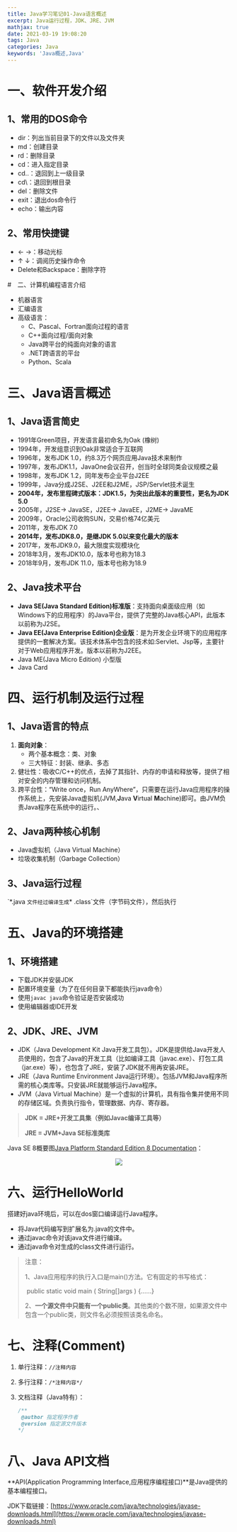 ```yaml
---
title: Java学习笔记01-Java语言概述
excerpt: Java运行过程，JDK、JRE、JVM
mathjax: true
date: 2021-03-19 19:08:20
tags: Java
categories: Java
keywords: 'Java概述,Java'
---
```


# 一、软件开发介绍

## 1、常用的DOS命令

* dir：列出当前目录下的文件以及文件夹
* md：创建目录
* rd：删除目录
* cd：进入指定目录
* cd..：退回到上一级目录
* cd\：退回到根目录
* del：删除文件
* exit：退出dos命令行
* echo：输出内容

## 2、常用快捷键

* ← →：移动光标
* ↑ ↓：调阅历史操作命令
* Delete和Backspace：删除字符

#　二、计算机编程语言介绍

* 机器语言
* 汇编语言
* 高级语言：
  * C、Pascal、Fortran面向过程的语言
  * C++面向过程/面向对象
  * Java跨平台的纯面向对象的语言
  * .NET跨语言的平台
  * Python、Scala

# 三、Java语言概述

## 1、Java语言简史

* 1991年Green项目，开发语言最初命名为Oak (橡树)
* 1994年，开发组意识到Oak非常适合于互联网
* 1996年，发布JDK 1.0，约8.3万个网页应用Java技术来制作
* 1997年，发布JDK1.1，JavaOne会议召开，创当时全球同类会议规模之最
* 1998年，发布JDK 1.2，同年发布企业平台J2EE
* 1999年，Java分成J2SE、J2EE和J2ME，JSP/Servlet技术诞生
* **2004年，发布里程碑式版本：JDK1.5，为突出此版本的重要性，更名为JDK 5.0**
* 2005年，J2SE-> JavaSE，J2EE-> JavaEE，J2ME-> JavaME
* 2009年，Oracle公司收购SUN，交易价格74亿美元
* 2011年，发布JDK 7.0
* **2014年，发布JDK8.0，是继JDK 5.0以来变化最大的版本**
* 2017年，发布JDK9.0，最大限度实现模块化
* 2018年3月，发布JDK10.0，版本号也称为18.3
* 2018年9月，发布JDK 11.0，版本号也称为18.9

## 2、Java技术平台

* **Java SE(Java Standard Edition)标准版**：支持面向桌面级应用（如Windows下的应用程序）的Java平台，提供了完整的Java核心API，此版本以前称为J2SE。
* **Java EE(Java Enterprise Edition)企业版**：是为开发企业环境下的应用程序提供的一套解决方案。该技术体系中包含的技术如:Servlet、Jsp等，主要针对于Web应用程序开发。版本以前称为J2EE。
* Java ME(Java Micro Edition) 小型版
* Java Card

# 四、运行机制及运行过程

## 1、Java语言的特点

1. **面向对象**：
   * 两个基本概念：类、对象
   * 三大特征：封装、继承、多态
2. 健壮性：吸收C/C++的优点，去掉了其指针、内存的申请和释放等，提供了相对安全的内存管理和访问机制。
3. 跨平台性：“Write once，Run AnyWhere”，只需要在运行Java应用程序的操作系统上，先安装Java虚拟机(JVM,**J**ava **V**irtual **M**achine)即可。由JVM负责Java程序在系统中的运行。、

## 2、Java两种核心机制

* Java虚拟机（Java Virtual Machine）
* 垃圾收集机制（Garbage Collection）

## 3、Java运行过程

\`*.java `文件经过编译生成`\* .class`文件（字节码文件），然后执行

# 五、Java的环境搭建

## 1、环境搭建

* 下载JDK并安装JDK
* 配置环境变量（为了在任何目录下都能执行java命令）
* 使用`javac java`命令验证是否安装成功
* 使用编辑器或IDE开发

## 2、JDK、JRE、JVM

* JDK（Java Development Kit  Java开发工具包）。JDK是提供给Java开发人员使用的，包含了Java的开发工具（比如编译工具（javac.exe）、打包工具（jar.exe）等），也包含了JRE，安装了JDK就不用再安装JRE。
* JRE（Java Runtime Environment Java运行环境）。包括JVM和Java程序所需的核心类库等。只安装JRE就能够运行Java程序。
* JVM（Java Virtual Machine）是一个虚拟的计算机，具有指令集并使用不同的存储区域。负责执行指令，管理数据、内存、寄存器。

> **JDK = JRE+开发工具集（例如Javac编译工具等）**
>
> **JRE = JVM+Java SE标准类库**

Java SE 8概要图[Java Platform Standard Edition 8 Documentation](https://docs.oracle.com/javase/8/docs/)：

<div align='center'>
    <img src="https://cdn.jsdelivr.net/gh/kangshitao/BlogPicture@main/img/java-note-0101_1.png"/>
</div>

# 六、运行HelloWorld

搭建好java环境后，可以在dos窗口编译运行Java程序。

* 将Java代码编写到扩展名为.java的文件中。
* 通过javac命令对该java文件进行编译。
* 通过java命令对生成的class文件进行运行。

> 注意：
>
> 1、Java应用程序的执行入口是main()方法。它有固定的书写格式：
>
> ​					public static void main ( String[]args )  {……}
>
> 2、**一个源文件中只能有一个public类**。其他类的个数不限，如果源文件中包含一个public类，则文件名必须按照该类名命名。

# 七、注释(Comment)

1. 单行注释：`//注释内容`

2. 多行注释：`/*注释内容*/`

3. 文档注释（Java特有）：

   ```java
   /**
   	@author 指定程序作者
   	@version 指定源文件版本
   */
   ```

   

# 八、Java API文档

**API(Application Programming Interface,应用程序编程接口)**是Java提供的基本编程接口。

JDK下载链接：[https://www.oracle.com/java/technologies/javase-downloads.html](https://www.oracle.com/java/technologies/javase-downloads.html)

